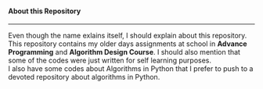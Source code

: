 
#### About this Repository
*** 
Even though the name exlains itself, I should explain about this repository. <br>
This repository contains my older days assignments at school in **Advance Programming** and **Algorithm Design Course**. I should also mention that some of the codes were just written for self learning purposes. <br>
I also have some codes about Algorithms in Python that I prefer to push to a devoted repository about algorithms in Python.